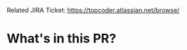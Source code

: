 Related JIRA Ticket:
https://topcoder.atlassian.net/browse/<!-- JIRA TICKET ID -->

# What's in this PR?
<!-- Please add a brief description of what this PR accomplishes -->

<!-- SEE [Pull Requests](../README.md#pull-requests) for more details about opening a PR -->